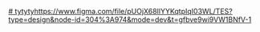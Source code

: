 [# tytyty](https://www.figma.com/file/pUOjX68IlYYKqtpIqI03WL/TES?type=design&node-id=304%3A974&mode=dev&t=gfbve9wi9VW1BNfV-1)https://www.figma.com/file/pUOjX68IlYYKqtpIqI03WL/TES?type=design&node-id=304%3A974&mode=dev&t=gfbve9wi9VW1BNfV-1
